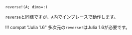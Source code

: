 ```
reverse!(A; dims=:)
```

[`reverse`](@ref)と同様ですが、`A`内でインプレースで動作します。

!!! compat "Julia 1.6"
    多次元の`reverse!`はJulia 1.6が必要です。

